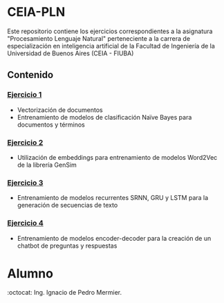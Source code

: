 # CEIA-PLN
Este repositorio contiene los ejercicios correspondientes a la asignatura "Procesamiento Lenguaje Natural" perteneciente a la carrera de especialización en inteligencia artificial de la Facultad de Ingeniería de la Universidad de Buenos Aires (CEIA - FIUBA)

## Contenido

### [Ejercicio 1](https://github.com/itdepedro/CEIA-PLN/blob/main/ejercicio%201%20-%20vectorizacion%20termino-documento/README.md)
* Vectorización de documentos
* Entrenamiento de modelos de clasificación Naïve Bayes para documentos y términos

### [Ejercicio 2](https://github.com/itdepedro/CEIA-PLN/tree/main/ejercicio%202%20-%20embeddings)
* Utilización de embeddings para entrenamiento de modelos Word2Vec de la librería GenSim

### [Ejercicio 3](https://github.com/itdepedro/CEIA-PLN/tree/main/ejercicio%203%20-%20modelo_lenguaje_char)
* Entrenamiento de modelos recurrentes SRNN, GRU y LSTM para la generación de secuencias de texto

### [Ejercicio 4](https://github.com/itdepedro/CEIA-PLN/tree/main/ejercicio%204%20-%20chatbot%20qa)
* Entrenamiento de modelos encoder-decoder para la creación de un chatbot de preguntas y respuestas

# Alumno
:octocat: Ing. Ignacio de Pedro Mermier.
